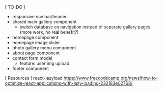 [ TO-DO ]
- responsive nav bar/header
- shared main gallery component
  - switch database on navigation instead of separate gallery pages (more work, no real benefit?)
- homepage component
- homepage image slider
- photo gallery menu component
- about page component
- contact form modal
  - feature: user img upload
- footer component

[ Resources ]
react-lazyload
https://www.freecodecamp.org/news/how-to-optimize-react-applications-with-lazy-loading-232183e02768/
